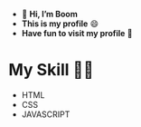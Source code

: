 - 👋 **Hi, I’m Boom**
- **This is my profile** 😄
- **Have  fun to visit my profile** 👋
# My Skill 👨‍💻
- HTML
- CSS
- JAVASCRIPT
